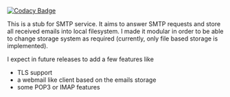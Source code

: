 
[![Codacy Badge](https://api.codacy.com/project/badge/Grade/5339bb4587354eafb9961953f6423210)](https://www.codacy.com/app/TriYop/SMTPStub?utm_source=github.com&utm_medium=referral&utm_content=TriYop/SMTPStub&utm_campaign=badger)

This is a stub for SMTP service. 
It aims to answer SMTP requests and store all received emails into local filesystem.
I made it modular in order to be able to change storage system as required (currently, only file based storage is implemented).

I expect in future releases to add a few features like
- TLS support
- a webmail like client based on the emails storage
- some POP3 or IMAP features 

